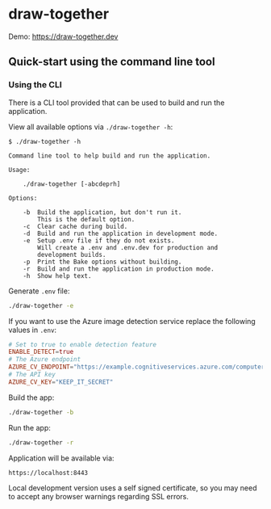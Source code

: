 # draw-together

Demo: https://draw-together.dev

## Quick-start using the command line tool

### Using the CLI

There is a CLI tool provided that can be used to build and run the application.

View all available options via `./draw-together -h`:

```
$ ./draw-together -h

Command line tool to help build and run the application.

Usage:

    ./draw-together [-abcdeprh]

Options:

    -b  Build the application, but don't run it.
        This is the default option.
    -c  Clear cache during build.
    -d  Build and run the application in development mode.
    -e  Setup .env file if they do not exists.
        Will create a .env and .env.dev for production and
        development builds.
    -p  Print the Bake options without building.
    -r  Build and run the application in production mode.
    -h  Show help text.
```

Generate `.env` file:

```bash
./draw-together -e
```

If you want to use the Azure image detection service replace the following values in `.env`:

```conf
# Set to true to enable detection feature
ENABLE_DETECT=true
# The Azure endpoint
AZURE_CV_ENDPOINT="https://example.cognitiveservices.azure.com/computervision"
# The API key
AZURE_CV_KEY="KEEP_IT_SECRET"
```

Build the app:

```bash
./draw-together -b
```

Run the app:

```bash
./draw-together -r
```

Application will be available via:

```
https://localhost:8443
```

Local development version uses a self signed certificate, so you may need to accept any browser warnings regarding SSL errors.
